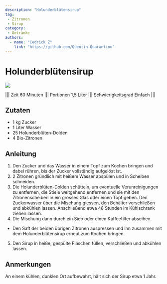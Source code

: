 ```yaml
---
description: "Holunderblütensirup"
tag:
 - Zitronen
 - Sirup
category:
 - Getränke
authors:
  - name: "Cedrick Z"
    link: "https://github.com/Quentin-Quarantino"
---
```


# Holunderblütensirup

![](https://via.placeholder.com/1280x480)

||| Zeit
60 Minuten
||| Portionen
1,5 Liter
||| Schwierigkeitsgrad
Einfach
|||

## Zutaten

- 1 kg Zucker
- 1 Liter Wasser
- 25 Holunderblüten-Dolden
- 4 Bio-Zitronen

## Anleitung

1. Den Zucker und das Wasser in einem Topf zum Kochen bringen und dabei rühren, bis der Zucker vollständig aufgelöst ist.
2. 2 Zitronen gründlich mit heißem Wasser abspülen und in Scheiben schneiden.
3. Die Holunderblüten-Dolden schütteln, um eventuelle Verunreinigungen zu entfernen, die Stiele weitgehend entfernen und sie mit den Zitronenscheiben in ein grosses Glas oder einen Topf geben. Den Zuckerwasser über die Mischung giessen, den Behälter verschließen und abkühlen lassen. Anschließend etwa 48 Stunden im Kühlschrank ziehen lassen.
4. Die Mischung dann durch ein Sieb oder einen Kaffeefilter abseihen.
* Den Saft der beiden übrigen Zitronen auspressen und ihn zusammen mit dem Holunderblütensirup erneut zum Kochen bringen.
5. Den Sirup in heiße, gespülte Flaschen füllen, verschließen und abkühlen lassen.

## Anmerkungen
An einem kühlen, dunklen Ort aufbewahrt, hält sich der Sirup etwa 1 Jahr.
